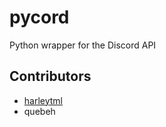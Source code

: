 # pycord
Python wrapper for the Discord API

## Contributors
* [harleytml](https://github.com/harleytml/)
* quebeh
